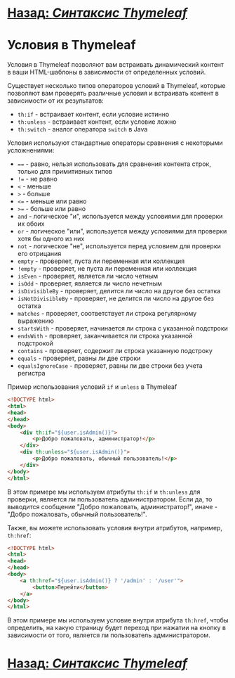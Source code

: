 # [**Назад**: *Синтаксис Thymeleaf*](thymeleaf-syntax.md)

# Условия в Thymeleaf

Условия в Thymeleaf позволяют вам встраивать динамический контент в ваши HTML-шаблоны в зависимости от определенных условий.

Существует несколько типов операторов условий в Thymeleaf, которые позволяют вам проверять различные условия и встраивать контент в зависимости от их результатов:
- `th:if` - встраивает контент, если условие истинно
- `th:unless` - встраивает контент, если условие ложно
- `th:switch` - аналог оператора `switch` в Java

Условия используют стандартные операторы сравнения с некоторыми усложнениями:
- `==` - равно, нельзя использовать для сравнения контента строк, только для примитивных типов
- `!=` - не равно
- `<` - меньше
- `>` - больше
- `<=` - меньше или равно
- `>=` - больше или равно
- `and` - логическое "и", используется между условиями для проверки их обоих
- `or` - логическое "или", используется между условиями для проверки хотя бы одного из них
- `not` - логическое "не", используется перед условием для проверки его отрицания
- `empty` - проверяет, пуста ли переменная или коллекция
- `!empty` - проверяет, не пуста ли переменная или коллекция
- `isEven` - проверяет, является ли число четным
- `isOdd` - проверяет, является ли число нечетным
- `isDivisibleBy` - проверяет, делится ли число на другое без остатка
- `isNotDivisibleBy` - проверяет, не делится ли число на другое без остатка
- `matches` - проверяет, соответствует ли строка регулярному выражению
- `startsWith` - проверяет, начинается ли строка с указанной подстроки
- `endsWith` - проверяет, заканчивается ли строка указанной подстрокой
- `contains` - проверяет, содержит ли строка указанную подстроку
- `equals` - проверяет, равны ли две строки
- `equalsIgnoreCase` - проверяет, равны ли две строки без учета регистра

Пример использования условий `if` и `unless` в Thymeleaf

```html
<!DOCTYPE html>
<html>
<head>
</head>
<body>
    <div th:if="${user.isAdmin()}">
        <p>Добро пожаловать, администратор!</p>
    </div>
    <div th:unless="${user.isAdmin()}">
        <p>Добро пожаловать, обычный пользователь!</p>
    </div>
</body>
</html>
```

В этом примере мы используем атрибуты `th:if` и `th:unless` для проверки, является ли пользователь администратором. Если да, то выводится сообщение "Добро пожаловать, администратор!", иначе - "Добро пожаловать, обычный пользователь!".

Также, вы можете использовать условия внутри атрибутов, например, `th:href`:

```html
<!DOCTYPE html>
<html>
<head>
</head>
<body>
    <a th:href="${user.isAdmin()} ? '/admin' : '/user'">
        <button>Перейти</button>
    </a>
</body>
</html>
```

В этом примере мы используем условие внутри атрибута `th:href`, чтобы определить, на какую страницу будет переход при нажатии на кнопку в зависимости от того, является ли пользователь администратором.

# [**Назад**: *Синтаксис Thymeleaf*](thymeleaf-syntax.md)

